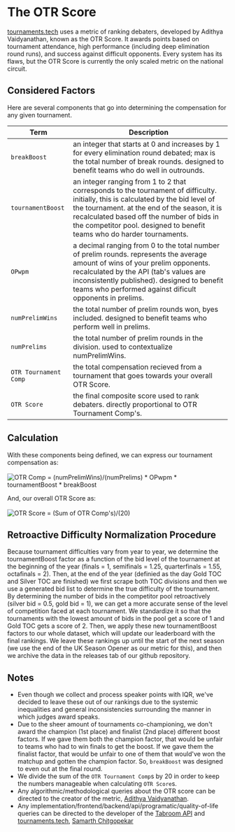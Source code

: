 # The OTR Score
[tournaments.tech](http://tournaments.tech) uses a metric of ranking debaters, developed by Adithya Vaidyanathan, known as the OTR Score. It awards points based on tournament attendance, high performance (including deep elimination round runs), and success against difficult opponents. Every system has its flaws, but the OTR Score is currently the only scaled metric on the national circuit.

## Considered Factors
Here are several components that go into determining the compensation for any given tournament.

| Term | Description |
| --- | --- |
| `breakBoost` | an integer that starts at 0 and increases by 1 for every elimination round debated; max is the total number of break rounds. designed to benefit teams who do well in outrounds. | 
| `tournamentBoost` | an integer ranging from 1 to 2 that corresponds to the tournament of difficulty. initially, this is calculated by the bid level of the tournament. at the end of the season, it is recalculated based off the number of bids in the competitor pool. designed to benefit teams who do harder tournaments. |
| `OPwpm` | a decimal ranging from 0 to the total number of prelim rounds. represents the average amount of wins of your prelim opponents. recalculated by the API (tab's values are inconsistently published). designed to benefit teams who performed against dificult opponents in prelims. |
| `numPrelimWins` | the total number of prelim rounds won, byes included. designed to benefit teams who perform well in prelims. |
| `numPrelims` | the total number of prelim rounds in the division. used to contextualize numPrelimWins. |
| `OTR Tournament Comp` | the total compensation recieved from a tournament that goes towards your overall OTR Score. |
| `OTR Score` | the final composite score used to rank debaters. directly proportional to OTR Tournament Comp's. |

## Calculation
With these components being defined, we can express our tournament compensation as:<br><br>
![OTR Comp = (numPrelimWins)/(numPrelims) * OPwpm * tournamentBoost * breakBoost](https://render.githubusercontent.com/render/math?math=OTR_{comp}=\frac{numPrelimWins}{numPrelims}\cdot{OPwpm}\cdot{tournamentBoost}\cdot{breakBoost}) 

And, our overall OTR Score as:<br><br>
![OTR Score = (Sum of OTR Comp's)/(20)](https://render.githubusercontent.com/render/math?math=OTR_{score}=\frac{\sum{OTR_{comp}}}{20}) 

## Retroactive Difficulty Normalization Procedure
Because tournament difficulties vary from year to year, we determine the tournamentBoost factor as a function of the bid level of the tournament at the beginning of the year (finals = 1, semifinals = 1.25, quarterfinals = 1.55, octafinals = 2). Then, at the end of the year (definied as the day Gold TOC and Silver TOC are finished) we first scrape both TOC divisions and then we use a generated bid list to determine the true difficulty of the tournament. By determining the number of bids in the competitor pool retroactively (silver bid = 0.5, gold bid = 1), we can get a more accurate sense of the level of competition faced at each tournament. We standardize it so that the tournaments with the lowest amount of bids in the pool get a score of 1 and Gold TOC gets a score of 2. Then, we apply these new tournamentBoost factors to our whole dataset, which will update our leaderboard with the final rankings. We leave these rankings up until the start of the next season (we use the end of the UK Season Opener as our metric for this), and then we archive the data in the releases tab of our github repository.

## Notes
- Even though we collect and process speaker points with IQR, we've decided to leave these out of our rankings due to the systemic inequalities and general inconsistencies surrounding the manner in which judges award speaks. 
- Due to the sheer amount of tournaments co-championing, we don't award the champion (1st place) and finalist (2nd place) different boost factors. If we gave them both the champion factor, that would be unfair to teams who had to win finals to get the boost. If we gave them the finalist factor, that would be unfair to one of them that would've won the matchup and gotten the champion factor. So, `breakBoost` was designed to even out at the final round.
- We divide the sum of the `OTR Tournament Comp`s by 20 in order to keep the numbers manageable when calculating `OTR Score`s.
- Any algorithmic/methodological queries about the OTR score can be directed to the creator of the metric, [Adithya Vaidyanathan](mailto:adithya679@gmail.com).
- Any implementation/frontend/backend/api/programatic/quality-of-life queries can be directed to the developer of the [Tabroom API](https://github.com/http-samc/tabroom-api) and [tournaments.tech](http://tournaments.tech), [Samarth Chitgopekar](mailto:sam@chitgopekar.tech)